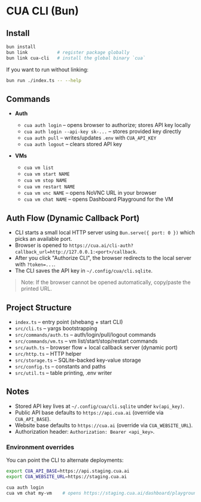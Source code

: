 # CUA CLI (Bun)

## Install

```bash
bun install
bun link           # register package globally
bun link cua-cli   # install the global binary `cua`
```

If you want to run without linking:

```bash
bun run ./index.ts -- --help
```

## Commands

- **Auth**
  - `cua auth login` – opens browser to authorize; stores API key locally
  - `cua auth login --api-key sk-...` – stores provided key directly
  - `cua auth pull` – writes/updates `.env` with `CUA_API_KEY`
  - `cua auth logout` – clears stored API key

- **VMs**
  - `cua vm list`
  - `cua vm start NAME`
  - `cua vm stop NAME`
  - `cua vm restart NAME`
  - `cua vm vnc NAME` – opens NoVNC URL in your browser
  - `cua vm chat NAME` – opens Dashboard Playground for the VM

## Auth Flow (Dynamic Callback Port)

- CLI starts a small local HTTP server using `Bun.serve({ port: 0 })` which picks an available port.
- Browser is opened to `https://cua.ai/cli-auth?callback_url=http://127.0.0.1:<port>/callback`.
- After you click "Authorize CLI", the browser redirects to the local server with `?token=...`.
- The CLI saves the API key in `~/.config/cua/cli.sqlite`.

> Note: If the browser cannot be opened automatically, copy/paste the printed URL.

## Project Structure

- `index.ts` – entry point (shebang + start CLI)
- `src/cli.ts` – yargs bootstrapping
- `src/commands/auth.ts` – auth/login/pull/logout commands
- `src/commands/vm.ts` – vm list/start/stop/restart commands
- `src/auth.ts` – browser flow + local callback server (dynamic port)
- `src/http.ts` – HTTP helper
- `src/storage.ts` – SQLite-backed key-value storage
- `src/config.ts` – constants and paths
- `src/util.ts` – table printing, .env writer

## Notes

- Stored API key lives at `~/.config/cua/cli.sqlite` under `kv(api_key)`.
- Public API base defaults to `https://api.cua.ai` (override via `CUA_API_BASE`).
- Website base defaults to `https://cua.ai` (override via `CUA_WEBSITE_URL`).
- Authorization header: `Authorization: Bearer <api_key>`.

### Environment overrides

You can point the CLI to alternate deployments:

```bash
export CUA_API_BASE=https://api.staging.cua.ai
export CUA_WEBSITE_URL=https://staging.cua.ai

cua auth login
cua vm chat my-vm    # opens https://staging.cua.ai/dashboard/playground?...  
```
